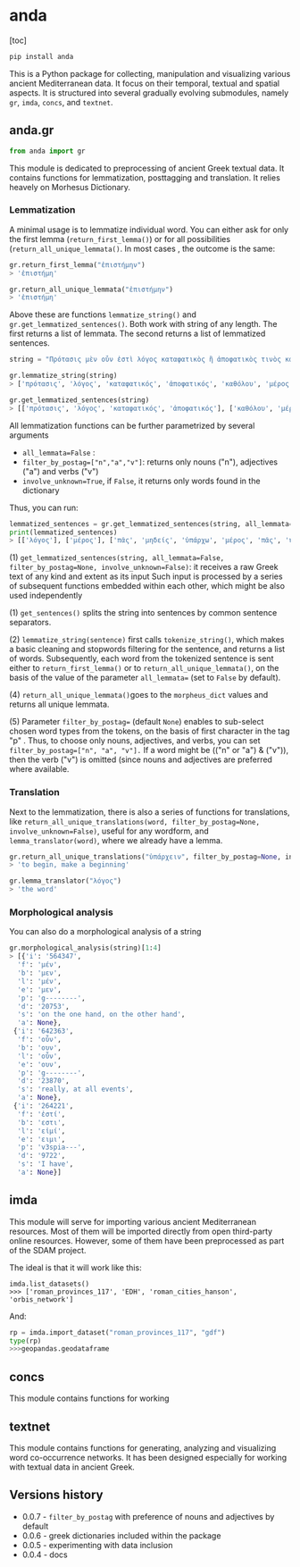 # anda

[toc]

```bash
pip install anda
```



This is a Python package for collecting, manipulation and visualizing various ancient Mediterranean data. It focus on their temporal, textual and spatial aspects. It is structured into several gradually evolving submodules, namely `gr`, `imda`, `concs`, and `textnet`.

## anda.gr

```python
from anda import gr
```

This module is dedicated to preprocessing of ancient Greek textual data. It contains functions for lemmatization, posttagging and translation. It relies heavely on Morhesus Dictionary. 

### Lemmatization

A minimal usage is to lemmatize individual word. You can  either ask for only the first lemma (`return_first_lemma()`) or for all possibilities (`return_all_unique_lemmata()`.  In most cases , the outcome is the same:

```python
gr.return_first_lemma("ἐπιστήμην")
> 'ἐπιστήμη'

gr.return_all_unique_lemmata("ἐπιστήμην")
> 'ἐπιστήμη'
```

Above these are functions `lemmatize_string()` and `gr.get_lemmatized_sentences()`. Both work with string of any length. The first returns a list of lemmata. The second returns a list of lemmatized sentences.

```python
string = "Πρότασις μὲν οὖν ἐστὶ λόγος καταφατικὸς ἢ ἀποφατικὸς τινὸς κατά τινος. Οὗτος δὲ ἢ καθόλου ἢ ἐν μέρει ἢ ἀδιόριστος. Λέγω δὲ καθόλου μὲν τὸ παντὶ ἢ μηδενὶ ὑπάρχειν, ἐν μέρει δὲ τὸ τινὶ ἢ μὴ τινὶ ἢ μὴ παντὶ ὑπάρχειν, ἀδιόριστον δὲ τὸ ὑπάρχειν ἢ μὴ ὑπάρχειν ἄνευ τοῦ καθόλου, ἢ κατὰ μέρος, οἷον τὸ τῶν ἐναντίων εἶναι τὴν αὐτὴν ἐπιστήμην ἢ τὸ τὴν ἡδονὴν μὴ εἶναι ἀγαθόν."

gr.lemmatize_string(string)
> ['πρότασις', 'λόγος', 'καταφατικός', 'ἀποφατικός', 'καθόλου', 'μέρος', 'ἀδιόριστος', 'λέγω', 'καθόλου', 'πᾶς', 'μηδείς', 'ὑπάρχω', 'μέρος', 'πᾶς', 'ὑπάρχω', 'ἀδιόριστον', 'ὑπάρχω', 'ὑπάρχω', 'ἄνευ', 'καθόλου', 'μέρος', 'οἷος', 'ἐναντίος', 'αὐτην', 'ἐπιστήμη', 'ἡδονην', 'ἀγαθός']

gr.get_lemmatized_sentences(string)
> [['πρότασις', 'λόγος', 'καταφατικός', 'ἀποφατικός'], ['καθόλου', 'μέρος', 'ἀδιόριστος'], ['λέγω', 'καθόλου', 'πᾶς', 'μηδείς', 'ὑπάρχω', 'μέρος', 'πᾶς', 'ὑπάρχω', 'ἀδιόριστον', 'ὑπάρχω', 'ὑπάρχω', 'ἄνευ', 'καθόλου', 'μέρος', 'οἷος', 'ἐναντίος', 'αὐτην', 'ἐπιστήμη', 'ἡδονην', 'ἀγαθός']]
```

All lemmatization functions can be further parametrized by several arguments

* `all_lemmata=False` : 
* `filter_by_postag=["n","a","v"]`: returns only nouns ("n"), adjectives ("a") and verbs ("v")
* `involve_unknown=True`, if `False`, it returns only words found in the dictionary

Thus, you can run:

```python
lemmatized_sentences = gr.get_lemmatized_sentences(string, all_lemmata=False, filter_by_postag=["n","a","v"], involve_unknown=False)
print(lemmatized_sentences)
> [['λόγος'], ['μέρος'], ['πᾶς', 'μηδείς', 'ὑπάρχω', 'μέρος', 'πᾶς', 'ὑπάρχω', 'ὑπάρχω', 'ὑπάρχω', 'ἄνω/ἀνίημι', 'μέρος', 'οἷος', 'ἐναντίος', 'ἐπιστήμη', 'ἀγαθός']]
```



(1) `get_lemmatized_sentences(string, all_lemmata=False, filter_by_postag=None, involve_unknown=False)`:  it receives a raw Greek text of any kind and extent as its input  Such input is  processed by a series of subsequent functions embedded within each other, which might be also used independently

(1) `get_sentences()` splits the string into sentences by common sentence separators.

(2) `lemmatize_string(sentence)`  first calls `tokenize_string()`, which makes a basic cleaning and stopwords filtering for the sentence, and returns a list of words. Subsequently, each word from the tokenized sentence is sent either to `return_first_lemma()` or to `return_all_unique_lemmata()`, on the basis of the value of the parameter `all_lemmata=` (set to `False` by default). 

(4) `return_all_unique_lemmata()`goes to the `morpheus_dict` values and returns all unique lemmata.

(5) Parameter `filter_by_postag=` (default `None`) enables to sub-select  chosen word types from the tokens, on the basis of first character in the tag "p" . Thus, to choose only  nouns, adjectives, and verbs, you can set  `filter_by_postag=["n", "a", "v"].` If a word might be (("n" or "a") & ("v")), then the verb ("v") is omitted (since nouns and adjectives are preferred where available. 

###  Translation

Next to the lemmatization, there is also a series of functions for translations, like `return_all_unique_translations(word, filter_by_postag=None, involve_unknown=False)`, useful for any wordform, and `lemma_translator(word)`, where we already have a lemma.

```python
gr.return_all_unique_translations("ὑπάρχειν", filter_by_postag=None, involve_unknown=False)
> 'to begin, make a beginning'

gr.lemma_translator("λόγος")
> 'the word'
```

### Morphological analysis

You can also do a morphological analysis of a string

```python
gr.morphological_analysis(string)[1:4]
> [{'i': '564347',
  'f': 'μέν',
  'b': 'μεν',
  'l': 'μέν',
  'e': 'μεν',
  'p': 'g--------',
  'd': '20753',
  's': 'on the one hand, on the other hand',
  'a': None},
 {'i': '642363',
  'f': 'οὖν',
  'b': 'ουν',
  'l': 'οὖν',
  'e': 'ουν',
  'p': 'g--------',
  'd': '23870',
  's': 'really, at all events',
  'a': None},
 {'i': '264221',
  'f': 'ἐστί',
  'b': 'εστι',
  'l': 'εἰμί',
  'e': 'ειμι',
  'p': 'v3spia---',
  'd': '9722',
  's': 'I have',
  'a': None}]
```

## imda

This module will serve for importing various ancient Mediterranean resources. Most of them will be imported directly from open third-party online resources. However, some of them have been preprocessed as part of the SDAM project.

The ideal is that it will work like this:

```
imda.list_datasets()
>>> ['roman_provinces_117', 'EDH', 'roman_cities_hanson', 'orbis_network']
```

And:

```python
rp = imda.import_dataset("roman_provinces_117", "gdf")
type(rp)
>>>geopandas.geodataframe
```



## concs

This module contains functions for working

## textnet

This module contains functions for generating, analyzing and visualizing word co-occurrence networks. It has been designed especially for working with textual data in ancient Greek. 

## Versions history

* 0.0.7 - `filter_by_postag` with preference of nouns and adjectives by default
* 0.0.6 - greek dictionaries included within the package
* 0.0.5 - experimenting with data inclusion
* 0.0.4 - docs
